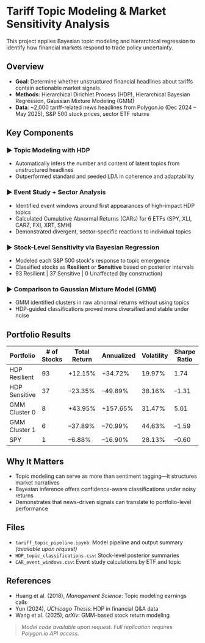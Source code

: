 # Tariff Topic Modeling & Market Sensitivity Analysis

This project applies Bayesian topic modeling and hierarchical regression to identify how financial markets respond to trade policy uncertainty.

## Overview
- **Goal**: Determine whether unstructured financial headlines about tariffs contain actionable market signals.
- **Methods**: Hierarchical Dirichlet Process (HDP), Hierarchical Bayesian Regression, Gaussian Mixture Modeling (GMM)
- **Data**: ~2,000 tariff-related news headlines from Polygon.io (Dec 2024 – May 2025), S&P 500 stock prices, sector ETF returns

## Key Components
### ▶ Topic Modeling with HDP
- Automatically infers the number and content of latent topics from unstructured headlines
- Outperformed standard and seeded LDA in coherence and adaptability

### ▶ Event Study + Sector Analysis
- Identified event windows around first appearances of high-impact HDP topics
- Calculated Cumulative Abnormal Returns (CARs) for 6 ETFs (SPY, XLI, CARZ, FXI, XRT, SMH)
- Demonstrated divergent, sector-specific reactions to individual topics

### ▶ Stock-Level Sensitivity via Bayesian Regression
- Modeled each S&P 500 stock's response to topic emergence
- Classified stocks as **Resilient** or **Sensitive** based on posterior intervals
- 93 Resilient | 37 Sensitive | 0 Unaffected (by construction)

### ▶ Comparison to Gaussian Mixture Model (GMM)
- GMM identified clusters in raw abnormal returns without using topics
- HDP-guided classifications proved more diversified and stable under noise

## Portfolio Results
| Portfolio        | # of Stocks | Total Return | Annualized | Volatility | Sharpe Ratio |
|------------------|-------------|--------------|------------|------------|---------------|
| HDP Resilient    | 93          | +12.15%      | +34.72%    | 19.97%     | 1.74          |
| HDP Sensitive    | 37          | –23.35%      | –49.89%    | 38.16%     | –1.31         |
| GMM Cluster 0    | 8           | +43.95%      | +157.65%   | 31.47%     | 5.01          |
| GMM Cluster 1    | 6           | –37.89%      | –70.99%    | 44.63%     | –1.59         |
| SPY              | 1           | –6.88%       | –16.90%    | 28.13%     | –0.60         |

## Why It Matters
- Topic modeling can serve as more than sentiment tagging—it structures market narratives
- Bayesian inference offers confidence-aware classifications under noisy returns
- Demonstrates that news-driven signals can translate to portfolio-level performance

## Files
- `tariff_topic_pipeline.ipynb`: Model pipeline and output summary *(available upon request)*
- `HDP_topic_classifications.csv`: Stock-level posterior summaries
- `CAR_event_windows.csv`: Event study calculations by ETF and topic

## References
- Huang et al. (2018), *Management Science*: Topic modeling earnings calls
- Yun (2024), *UChicago Thesis*: HDP in financial Q&A data
- Wang et al. (2025), *arXiv*: GMM-based stock return modeling

> _Model code available upon request. Full replication requires Polygon.io API access._
